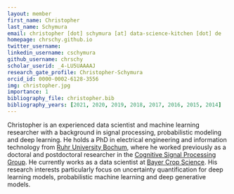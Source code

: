 ```yaml
---
layout: member
first_name: Christopher
last_name: Schymura
email: christopher [dot] schymura [at] data-science-kitchen [dot] de
homepage: chrschy.github.io
twitter_username:
linkedin_username: cschymura
github_username: chrschy
scholar_userid: _4-LU5UAAAAJ
research_gate_profile: Christopher-Schymura
orcid_id: 0000-0002-6128-3556
img: christopher.jpg
importance: 1
bibliography_file: christopher.bib
bibliography_years: [2021, 2020, 2019, 2018, 2017, 2016, 2015, 2014]
---
```


Christopher is an experienced data scientist and machine learning researcher with a background in signal processing, probabilistic modeling and deep learning. He holds a PhD in electrical engineering and information technology from <a href="https://etit.ruhr-uni-bochum.de/" target="_blank">Ruhr University Bochum</a>, where he worked previously as a doctoral and postdoctoral researcher in the <a href="https://cognitive-signal-processing.de/" target="_blank">Cognitive Signal Processing Group</a>. He currently works as a data scientist at <a href="https://www.cropscience.bayer.com/" target="_blank">Bayer Crop Science</a>. His research interests particularly focus on uncertainty quantification for deep learning models, probabilistic machine learning and deep generative models.
	
